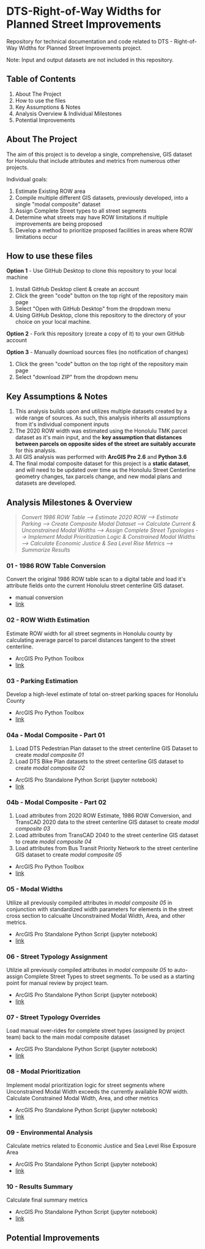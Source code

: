 # DTS-Right-of-Way Widths for Planned Street Improvements
Repository for technical documentation and code related to DTS - Right-of-Way Widths for Planned Street Improvements project.

Note:
Input and output datasets are not included in this repository.

## Table of Contents
1. About The Project
2. How to use the files
3. Key Assumptions & Notes
5. Analysis Overview & Individual Milestones
6. Potential Improvements

## About The Project
The aim of this project is to develop a single, comprehensive, GIS dataset for Honolulu that include attributes and metrics from numerous other projects. 

Individual goals:

1) Estimate Existing ROW area
2) Compile multiple different GIS datasets, previously developed, into a single "modal composite" dataset
3) Assign Complete Street types to all street segments
4) Determine what streets may have ROW limitations if multiple improvements are being proposed
5) Develop a method to prioritize proposed facilities in areas where ROW limitations occur

## How to use these files
**Option 1** - Use GitHub Desktop to clone this repository to your local machine
1. Install GitHub Desktop client & create an account
2. Click the green "code" button on the top right of the repository main page
3. Select "Open with GitHub Desktop" from the dropdown menu
4. Using GitHub Desktop, clone this repository to the directory of your choice on your local machine.

**Option 2** - Fork this repository (create a copy of it) to your own GitHub account

**Option 3** - Manually download sources files (no notification of changes)
1. Click the green "code" button on the top right of the repository main page
2. Select "download ZIP" from the dropdown menu

## Key Assumptions & Notes
1. This analysis builds upon and utilizes multiple datasets created by a wide range of sources. As such, this analysis inherits all assumptions from it's individual component inputs
2. The 2020 ROW width was estimated using the Honolulu TMK parcel dataset as it's main input, and the **key assumption that distances between parcels on opposite sides of the street are suitably accurate** for this analysis.
3. All GIS analysis was performed with **ArcGIS Pro 2.6** and **Python 3.6**
4. The final modal composite dataset for this project is a **static dataset**, and will need to be updated over time as the Honolulu Street Centerline geometry changes, tax parcels change, and new modal plans and datasets are developed.

## Analysis Milestones & Overview

>*Convert 1986 ROW Table --> Estimate 2020 ROW --> Estimate Parking --> Create Composite Modal Dataset --> Calculate Current & Unconstrained Modal Widths --> Assign Complete Street Typologies --> Implement Modal Prioritization Logic & Constrained Modal Widths --> Calculate Economic Justice & Sea Level Rise Metrics --> Summarize Results*

### 01 - 1986 ROW Table Conversion
Convert the original 1986 ROW table scan to a digital table and load it's attribute fields onto the current Honolulu street centerline GIS dataset.
- manual conversion
- [link](google.com)


### 02 - ROW Width Estimation
Estimate ROW width for all street segments in Honolulu county by calculating average parcel to parcel distances tangent to the street centerline.

- ArcGIS Pro Python Toolbox
- [link](www.google.com)


### 03 - Parking Estimation
Develop a high-level estimate of total on-street parking spaces for Honolulu County

- ArcGIS Pro Python Toolbox
- [link](google.com)

### 04a - Modal Composite - Part 01
1. Load DTS Pedestrian Plan dataset to the street centerline GIS Dataset to create *modal composite 01*
2. Load DTS Bike Plan datasets to the street centerline GIS dataset to create *modal composite 02*

- ArcGIS Pro Standalone Python Script (jupyter notebook)
- [link](https://github.com/Ray-Mangan/DTS-Complete-Streets/blob/main/DTS%20-%2004%20-%20Modal%20Composite.ipynb)


### 04b - Modal Composite - Part 02

1. Load attributes from 2020 ROW Estimate, 1986 ROW Conversion, and TransCAD 2020 data to the street centerline GIS dataset to create *modal composite 03*
2. Load attributes from TransCAD 2040 to the street centerline GIS dataset to create *modal composite 04*
3. Load attributes from Bus Transit Priority Network to the street centerline GIS dataset to create *modal composite 05*

- ArcGIS Pro Python Toolbox
- [link](google.com)

### 05 - Modal Widths

Utilize all previously compiled attributes in *modal composite 05* in conjunction with standardized width parameters for elements in the street cross section to calcualte Unconstrained Modal Width, Area, and other metrics.

- ArcGIS Pro Standalone Python Script (jupyter notebook)
- [link](https://github.com/Ray-Mangan/DTS-Complete-Streets/blob/main/DTS%20-%2005%20-%20Modal%20Widths.ipynb)

### 06 - Street Typology Assignment

Utilzie all previously compiled attributes in *modal composite 05* to auto-assign Complete Street Types to street segments. To be used as a starting point for manual review by project team.

- ArcGIS Pro Standalone Python Script (jupyter notebook)
- [link](https://github.com/Ray-Mangan/DTS-Complete-Streets/blob/main/DTS%20-%2006%20-%20Street%20Typologies.ipynb)

### 07 - Street Typology Overrides
Load manual over-rides for complete street types (assigned by project team) back to the main modal composite dataset

- ArcGIS Pro Standalone Python Script (jupyter notebook)
- [link](https://github.com/Ray-Mangan/DTS-Complete-Streets/blob/main/DTS%20-%2007%20-%20Street%20Typology%20Overrides.ipynb)

### 08 - Modal Prioritization
Implement modal prioritization logic for street segments where Unconstrained Modal Width exceeds the currently available ROW width. Calculate Constrained Modal Width, Area, and other metrics

- ArcGIS Pro Standalone Python Script (jupyter notebook)
- [link](https://github.com/Ray-Mangan/DTS-Complete-Streets/blob/main/DTS%20-%2008%20-%20Modal%20Prioritization.ipynb)

### 09 - Environmental Analysis
Calculate metrics related to Economic Justice and Sea Level Rise Exposure Area

- ArcGIS Pro Standalone Python Script (jupyter notebook)
- [link](https://github.com/Ray-Mangan/DTS-Complete-Streets/blob/main/DTS%20-%2009%20-%20Environmental%20Analysis.ipynb)

### 10 - Results Summary
Calculate final summary metrics

- ArcGIS Pro Standalone Python Script (jupyter notebook)
- [link](https://github.com/Ray-Mangan/DTS-Complete-Streets/blob/main/DTS%20-%2010%20-%20Results%20Summary.ipynb)


## Potential Improvements
